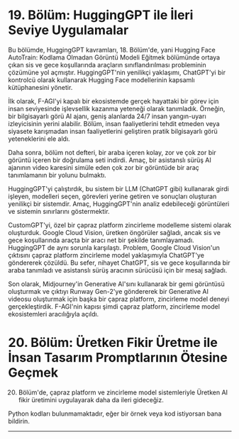 # 19. Bölüm: HuggingGPT ile İleri Seviye Uygulamalar

Bu bölümde, HuggingGPT kavramları, 18. Bölüm'de, yani Hugging Face AutoTrain: Kodlama Olmadan Görüntü Modeli Eğitmek bölümünde ortaya çıkan sis ve gece koşullarında araçların sınıflandırılması probleminin çözümüne yol açmıştır. HuggingGPT'nin yenilikçi yaklaşımı, ChatGPT'yi bir kontrolcü olarak kullanarak Hugging Face modellerinin kapsamlı kütüphanesini yönetir.

İlk olarak, F-AGI'yi kapalı bir ekosistemde gerçek hayattaki bir görev için insan seviyesinde işlevsellik kazanma yeteneği olarak tanımladık. Örneğin, bir bilgisayarlı görü AI ajanı, geniş alanlarda 24/7 insan yangın-uyarı izleyicisinin yerini alabilir. Bölüm, insan faaliyetlerini tehdit etmeden veya siyasete karışmadan insan faaliyetlerini geliştiren pratik bilgisayarlı görü yeteneklerini ele aldı.

Daha sonra, bölüm not defteri, bir araba içeren kolay, zor ve çok zor bir görüntü içeren bir doğrulama seti indirdi. Amaç, bir asistanslı sürüş AI ajanının video karesini simüle eden çok zor bir görüntüde bir araç tanımlamanın bir yolunu bulmaktı.

HuggingGPT'yi çalıştırdık, bu sistem bir LLM (ChatGPT gibi) kullanarak girdi işleyen, modelleri seçen, görevleri yerine getiren ve sonuçları oluşturan yenilikçi bir sistemdir. Amaç, HuggingGPT'nin analiz edebileceği görüntüleri ve sistemin sınırlarını göstermektir.

CustomGPT'yi, özel bir çapraz platform zincirleme modelleme sistemi olarak oluşturduk. Google Cloud Vision, üretken öngörüler sağladı, ancak sis ve gece koşullarında araçta bir aracı net bir şekilde tanımlayamadı. HuggingGPT de aynı sorunla karşılaştı. Problem, Google Cloud Vision'un çıktısını çapraz platform zincirleme model yaklaşımıyla ChatGPT'ye göndererek çözüldü. Bu sefer, nihayet ChatGPT, sis ve gece koşullarında bir araba tanımladı ve asistanslı sürüş aracının sürücüsü için bir mesaj sağladı.

Son olarak, Midjourney'in Generative AI'sını kullanarak bir gemi görüntüsü oluşturmak ve çıktıyı Runway Gen-2'ye göndererek bir Generative AI videosu oluşturmak için başka bir çapraz platform, zincirleme model deneyi gerçekleştirdik. F-AGI'nin kapısı şimdi çapraz platform, zincirleme model ekosistemleri aracılığıyla açıldı.

# 20. Bölüm: Üretken Fikir Üretme ile İnsan Tasarım Promptlarının Ötesine Geçmek

20. Bölüm'de, çapraz platform ve zincirleme model sistemleriyle Üretken AI fikir üretimini uygulayarak daha da ileri gideceğiz.

Python kodları bulunmamaktadır, eğer bir örnek veya kod istiyorsan bana bildirin.

---

